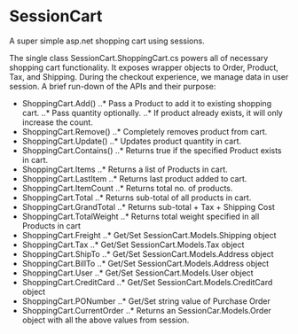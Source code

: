 SessionCart
===========

A super simple asp.net shopping cart using sessions.

The single class SessionCart.ShoppingCart.cs powers all of necessary shopping cart functionality. It exposes wrapper objects to Order, Product, Tax, and Shipping. During the checkout experience, we manage data in user session. A brief run-down of the APIs and their purpose:

- ShoppingCart.Add()
..* Pass a Product to add it to existing shopping cart.
..* Pass quantity optionally.
..* If product already exists, it will only increase the count.
- ShoppingCart.Remove()
..* Completely removes product from cart.
-	ShoppingCart.Update()
..*	Updates product quantity in cart.
-	ShoppingCart.Contains()
..*	Returns true if the specified Product exists in cart.
-	ShoppingCart.Items
..*	Returns a list of Products in cart.
-	ShoppingCart.LastItem
..*	Returns last product added to cart.
-	ShoppingCart.ItemCount
..*	Returns total no. of products.
-	ShoppingCart.Total
..*	Returns sub-total of all products in cart.
-	ShoppingCart.GrandTotal
..*	Returns sub-total + Tax + Shipping Cost
-	ShoppingCart.TotalWeight
..*	Returns total weight specified in all Products in cart
-	ShoppingCart.Freight
..*	Get/Set SessionCart.Models.Shipping object
-	ShoppingCart.Tax
..*	Get/Set SessionCart.Models.Tax object
-	ShoppingCart.ShipTo
..*	Get/Set SessionCart.Models.Address object
-	ShoppingCart.BillTo
..*	Get/Set SessionCart.Models.Address object
-	ShoppingCart.User
..*	Get/Set SessionCart.Models.User object
-	ShoppingCart.CreditCard
..*	Get/Set SessionCart.Models.CreditCard object
-	ShoppingCart.PONumber
..*	Get/Set string value of Purchase Order
-	ShoppingCart.CurrentOrder
..*	Returns an SessionCar.Models.Order object with all the above values from session.
